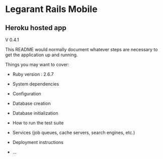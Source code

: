 # Legarant Rails Mobile

## Heroku hosted app

V 0.4.1

This README would normally document whatever steps are necessary to get the
application up and running.

Things you may want to cover:

- Ruby version : 2.6.7

- System dependencies

- Configuration

- Database creation

- Database initialization

- How to run the test suite

- Services (job queues, cache servers, search engines, etc.)

- Deployment instructions

- ...
